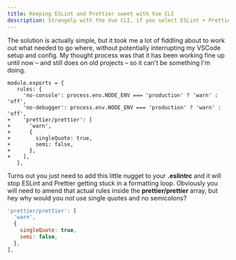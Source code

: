 ```yaml
---
title: Keeping ESLint and Prettier sweet with Vue CLI
description: Strangely with the Vue CLI, if you select ESLint + Prettier as your linter and formatter of choice, it doesn't always appear to work outside of the box.
---
```


The solution is actually simple, but it took me a lot of fiddling about to work out what needed to go where, without potentially interrupting my VSCode setup and config. My thought process was that it has been working fine up until now – and still does on old projects – so it can't be something I'm doing.

```diff-js
module.exports = {
   rules: {
     'no-console': process.env.NODE_ENV === 'production' ? 'warn' : 'off',
     'no-debugger': process.env.NODE_ENV === 'production' ? 'warn' : 'off',
+    'prettier/prettier': [
+      'warn',
+      {
+        singleQuote: true,
+        semi: false,
+      },
+    ],
   },
```

Turns out you just need to add this little nugget to your **.eslintrc** and it will stop ESLint and Prettier getting stuck in a formatting loop. Obviously you will need to amend that actual rules inside the **prettier/prettier** array, but hey why would you _not_ use single quotes and no semicolons?

```js
'prettier/prettier': [
  'warn',
  {
    singleQuote: true,
    semi: false,
  },
],
```
